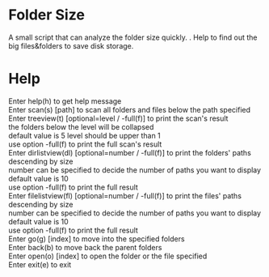 # Folder Size
 A small script that can analyze the folder size quickly.
. Help to find out the big files&folders to save disk storage.  

# Help
 Enter help(h) to get help message  
 Enter scan(s) [path] to scan all folders and files below the path specified  
 Enter treeview(t) [optional=level / -full(f)] to print the scan's result  
            the folders below the level will be collapsed  
            default value is 5  level should be upper than 1  
            use option -full(f) to print the full scan's result  
 Enter dirlistview(dl) [optional=number / -full(f)] to print the folders' paths descending by size  
            number can be specified to decide the number of paths you want to display  
            default value is 10  
            use option -full(f) to print the full result  
 Enter filelistview(fl) [optional=number / -full(f)] to print the files' paths descending by size  
            number can be specified to decide the number of paths you want to display  
            default value is 10  
            use option -full(f) to print the full result  
 Enter go(g) [index] to move into the specified folders  
 Enter back(b) to move back the parent folders  
 Enter open(o) [index] to open the folder or the file specified  
 Enter exit(e) to exit  
